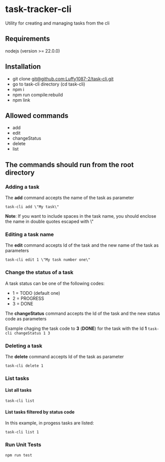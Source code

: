 # task-tracker-cli

Utility for creating and managing tasks from the cli

## Requirements
nodejs (version >= 22.0.0)

## Installation
- git clone [git@github.com:Luffy1087-2/task-cli.git](git@github.com:Luffy1087-2/task-cli.git)
- go to task-cli directory (cd task-cli)
- npm i
- npm run compile:rebuild
- npm link

## Allowed commands
- add
- edit
- changeStatus
- delete
- list

## The commands should run from the root directory

### Adding a task
The **add** command accepts the name of the task as parameter

`task-cli add \"My task\"`

**Note**: If you want to include spaces in the task name, you should enclose the name in double quotes escaped with \\"

### Editing a task name
The **edit** command accepts Id of the task and the new name of the task as parameters

`task-cli edit 1 \"My task number one\"`

### Change the status of a task

A task status can be one of the following codes:
- 1 = TODO (default one)
- 2 = PROGRESS
- 3 = DONE

The **changeStatus** command accepts the Id of the task and the new status code as parameters

Example chaging the task code to **3** (**DONE**) for the task with the Id **1**
`task-cli changeStatus 1 3`

### Deleting a task
The **delete** command accepts Id of the task as parameter

`task-cli delete 1`

### List tasks

#### List all tasks
`task-cli list`

#### List tasks filtered by status code

In this example, in progess tasks are listed:

`task-cli list 1`

### Run Unit Tests

`npm run test`
